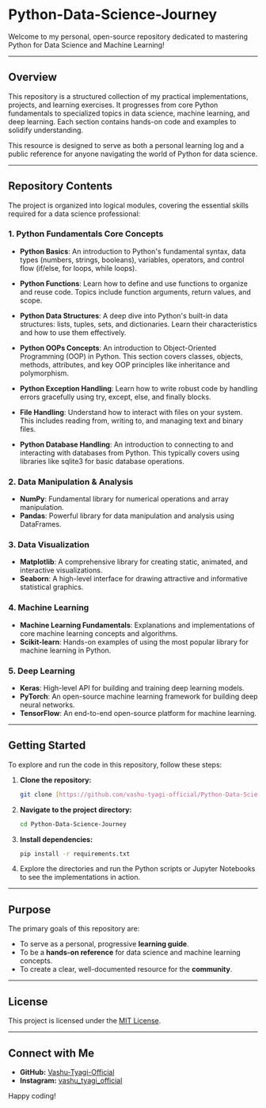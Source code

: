 # Python-Data-Science-Journey

Welcome to my personal, open-source repository dedicated to mastering Python for Data Science and Machine Learning!

---

## Overview

This repository is a structured collection of my practical implementations, projects, and learning exercises. It progresses from core Python fundamentals to specialized topics in data science, machine learning, and deep learning. Each section contains hands-on code and examples to solidify understanding.

This resource is designed to serve as both a personal learning log and a public reference for anyone navigating the world of Python for data science.

---

## Repository Contents

The project is organized into logical modules, covering the essential skills required for a data science professional:

### **1. Python Fundamentals Core Concepts**

- **Python Basics**: An introduction to Python's fundamental syntax, data types (numbers, strings, booleans), variables, operators, and control flow (if/else, for loops, while loops).

- **Python Functions**: Learn how to define and use functions to organize and reuse code. Topics include function arguments, return values, and scope.

- **Python Data Structures**: A deep dive into Python's built-in data structures: lists, tuples, sets, and dictionaries. Learn their characteristics and how to use them effectively.

- **Python OOPs Concepts**: An introduction to Object-Oriented Programming (OOP) in Python. This section covers classes, objects, methods, attributes, and key OOP principles like inheritance and polymorphism.

- **Python Exception Handling**: Learn how to write robust code by handling errors gracefully using try, except, else, and finally blocks.

- **File Handling**: Understand how to interact with files on your system. This includes reading from, writing to, and managing text and binary files.

- **Python Database Handling**: An introduction to connecting to and interacting with databases from Python. This typically covers using libraries like sqlite3 for basic database operations.

### **2. Data Manipulation & Analysis**

- **NumPy**: Fundamental library for numerical operations and array manipulation.
- **Pandas**: Powerful library for data manipulation and analysis using DataFrames.

### **3. Data Visualization**

- **Matplotlib**: A comprehensive library for creating static, animated, and interactive visualizations.
- **Seaborn**: A high-level interface for drawing attractive and informative statistical graphics.

### **4. Machine Learning**

- **Machine Learning Fundamentals**: Explanations and implementations of core machine learning concepts and algorithms.
- **Scikit-learn**: Hands-on examples of using the most popular library for machine learning in Python.

### **5. Deep Learning**

- **Keras**: High-level API for building and training deep learning models.
- **PyTorch**: An open-source machine learning framework for building deep neural networks.
- **TensorFlow**: An end-to-end open-source platform for machine learning.

---

## Getting Started

To explore and run the code in this repository, follow these steps:

1.  **Clone the repository:**
    ```bash
    git clone [https://github.com/vashu-tyagi-official/Python-Data-Science-Journey.git](https://github.com/vashu-tyagi-official/Python-Data-Science-Journey.git)
    ```
2.  **Navigate to the project directory:**
    ```bash
    cd Python-Data-Science-Journey
    ```
3.  **Install dependencies:**
    ```bash
    pip install -r requirements.txt
    ```
4.  Explore the directories and run the Python scripts or Jupyter Notebooks to see the implementations in action.

---

## Purpose

The primary goals of this repository are:

- To serve as a personal, progressive **learning guide**.
- To be a **hands-on reference** for data science and machine learning concepts.
- To create a clear, well-documented resource for the **community**.

---

## License

This project is licensed under the [MIT License](LICENSE).

---

## Connect with Me

- **GitHub:** [Vashu-Tyagi-Official](https://github.com/vashu-tyagi-official)
- **Instagram:** [vashu_tyagi_official](https://www.instagram.com/vashu_tyagi_official/)

Happy coding!
